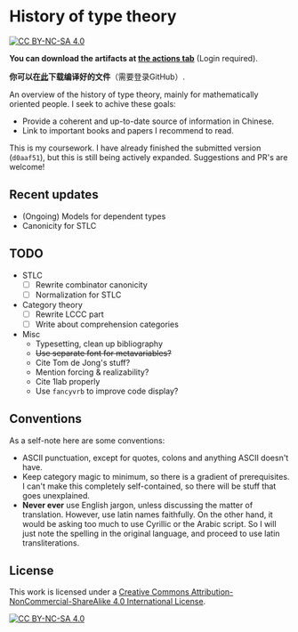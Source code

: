 # History of type theory

[![CC BY-NC-SA 4.0][cc-by-nc-sa-shield]][cc-by-nc-sa]

**You can download the artifacts at [the actions tab](https://github.com/Trebor-Huang/history/actions)** (Login required).

**你可以在[此](https://github.com/Trebor-Huang/history/actions)下载编译好的文件**（需要登录GitHub）.

An overview of the history of type theory, mainly for mathematically oriented people. I seek to achive these goals:
- Provide a coherent and up-to-date source of information in Chinese.
- Link to important books and papers I recommend to read.

This is my coursework. I have already finished the submitted version (`d0aaf51`), but this is still being actively expanded. Suggestions and PR's are welcome!

## Recent updates

- (Ongoing) Models for dependent types
- Canonicity for STLC

## TODO

- STLC
  - [ ] Rewrite combinator canonicity
  - [ ] Normalization for STLC
- Category theory
  - [ ] Rewrite LCCC part
  - [ ] Write about comprehension categories
- Misc
  - Typesetting, clean up bibliography
  - ~~Use separate font for metavariables?~~
  - Cite Tom de Jong's stuff?
  - Mention forcing & realizability?
  - Cite 1lab properly
  - Use `fancyvrb` to improve code display?

## Conventions

As a self-note here are some conventions:
- ASCII punctuation, except for quotes, colons and anything ASCII doesn't have.
- Keep category magic to minimum, so there is a gradient of prerequisites. I can't make this completely self-contained, so there will be stuff that goes unexplained.
- **Never ever** use English jargon, unless discussing the matter of translation. However, use latin names faithfully. On the other hand, it would be asking too much to use Cyrillic or the Arabic script. So I will just note the spelling in the original language, and proceed to use latin transliterations.

## License

This work is licensed under a
[Creative Commons Attribution-NonCommercial-ShareAlike 4.0 International License][cc-by-nc-sa].

[![CC BY-NC-SA 4.0][cc-by-nc-sa-image]][cc-by-nc-sa]

[cc-by-nc-sa]: http://creativecommons.org/licenses/by-nc-sa/4.0/
[cc-by-nc-sa-image]: https://licensebuttons.net/l/by-nc-sa/4.0/88x31.png
[cc-by-nc-sa-shield]: https://img.shields.io/badge/License-CC%20BY--NC--SA%204.0-lightgrey.svg
